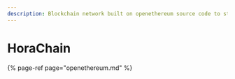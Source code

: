 ```yaml
---
description: Blockchain network built on openethereum source code to store data
---
```


# HoraChain

{% page-ref page="openethereum.md" %}





